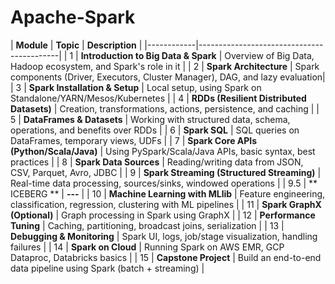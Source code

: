 # Apache-Spark

| **Module** | **Topic** | **Description** |
|------------|-------------------------------------------|
| 1 | **Introduction to Big Data & Spark** | Overview of Big Data, Hadoop ecosystem, and Spark's role in it |
| 2 | **Spark Architecture** | Spark components (Driver, Executors, Cluster Manager), DAG, and lazy evaluation|
| 3 | **Spark Installation & Setup** | Local setup, using Spark on Standalone/YARN/Mesos/Kubernetes |
| 4 | **RDDs (Resilient Distributed Datasets)** | Creation, transformations, actions, persistence, and caching |
| 5 | **DataFrames & Datasets**   | Working with structured data, schema, operations, and benefits over RDDs  |
| 6 | **Spark SQL** | SQL queries on DataFrames, temporary views, UDFs |
| 7 | **Spark Core APIs (Python/Scala/Java)** | Using PySpark/Scala/Java APIs, basic syntax, best practices  |
| 8 | **Spark Data Sources** | Reading/writing data from JSON, CSV, Parquet, Avro, JDBC |
| 9 | **Spark Streaming (Structured Streaming)** | Real-time data processing, sources/sinks, windowed operations |
| 9.5 | ** ICEBERG ** | **---** |
| 10 | **Machine Learning with MLlib** | Feature engineering, classification, regression, clustering with ML pipelines |
| 11 | **Spark GraphX (Optional)** | Graph processing in Spark using GraphX |
| 12 | **Performance Tuning** | Caching, partitioning, broadcast joins, serialization |
| 13 | **Debugging & Monitoring**  | Spark UI, logs, job/stage visualization, handling failures |
| 14 | **Spark on Cloud** | Running Spark on AWS EMR, GCP Dataproc, Databricks basics |
| 15 | **Capstone Project**   | Build an end-to-end data pipeline using Spark (batch + streaming) |